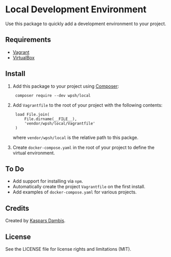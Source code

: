 # Local Development Environment

Use this package to quickly add a development environment to your project.


## Requirements

- [Vagrant](https://www.vagrantup.com/)
- [VirtualBox](https://www.virtualbox.org/)


## Install

1. Add this package to your project using [Composer](https://getcomposer.org):

        composer require --dev wpsh/local

2. Add `Vagrantfile` to the root of your project with the following contents:

        load File.join(
            File.dirname(__FILE__),
            'vendor/wpsh/local/Vagrantfile'
        )

    where `vendor/wpsh/local` is the relative path to this packge.

3. Create `docker-compose.yaml` in the root of your project to define the virtual environment.


## To Do

- Add support for installing via `npm`.
- Automatically create the project `Vagrantfile` on the first install.
- Add examples of `docker-compose.yaml` for various projects.


## Credits

Created by [Kaspars Dambis](https://kaspars.net).


## License

See the LICENSE file for license rights and limitations (MIT).